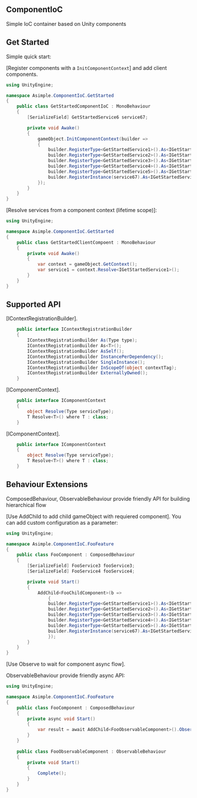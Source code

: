 ## ComponentIoC
Simple IoC container based on Unity components

## Get Started

Simple quick start:

[Register components with a `InitComponentContext`] and add client components.

```C#
using UnityEngine;

namespace Asimple.ComponentIoC.GetStarted
{
    public class GetStartedComponentIoC : MonoBehaviour
    {
        [SerializeField] GetStartedService6 service67;

        private void Awake()
        {
            gameObject.InitComponentContext(builder =>
            {
                builder.RegisterType<GetStartedService1>().As<IGetStartedService1>().AsSelf();
                builder.RegisterType<GetStartedService2>().As<IGetStartedService2>().AsSelf().InstancePerDependency();
                builder.RegisterType<GetStartedService3>().As<IGetStartedService3>().AsSelf().SingleInstance();
                builder.RegisterType<GetStartedService4>().As<IGetStartedService4>().InScopeOf(typeof(GetStartedComponentIoC));
                builder.RegisterType<GetStartedService5>().As<IGetStartedService5>().InScopeOf(typeof(GetStartedComponentIoC)).ExternallyOwned();
                builder.RegisterInstance(service67).As<IGetStartedService6>().As<IGetStartedService7>();
            });
        }
    }
}
```

[Resolve services from a component context (lifetime scope)]:

```C#
using UnityEngine;

namespace Asimple.ComponentIoC.GetStarted
{
    public class GetStartedClientCompoent : MonoBehaviour
    {
        private void Awake()
        {
            var context = gameObject.GetContext();
            var service1 = context.Resolve<IGetStartedService1>();
        }
    }
}
```

## Supported API

[IContextRegistrationBuilder].

```C#
    public interface IContextRegistrationBuilder
    {
        IContextRegistrationBuilder As(Type type);
        IContextRegistrationBuilder As<T>();
        IContextRegistrationBuilder AsSelf();
        IContextRegistrationBuilder InstancePerDependency();
        IContextRegistrationBuilder SingleInstance();
        IContextRegistrationBuilder InScopeOf(object contextTag);
        IContextRegistrationBuilder ExternallyOwned();
    }
```

[IComponentContext].

```C#
    public interface IComponentContext
    {
        object Resolve(Type serviceType);
        T Resolve<T>() where T : class;
    }
```

[IComponentContext].

```C#
    public interface IComponentContext
    {
        object Resolve(Type serviceType);
        T Resolve<T>() where T : class;
    }
```

## Behaviour Extensions

ComposedBehaviour, ObservableBehaviour provide friendly API for building hierarchical flow

[Use AddChild to add child gameObject with requiered component]. You can add custom configuration as a parameter:

```C#
using UnityEngine;

namespace Asimple.ComponentIoC.FooFeature
{
    public class FooComponent : ComposedBehaviour
    {
        [SerializeField] FooService3 fooService3;
        [SerializeField] FooService4 fooService4;

        private void Start()
        {
            AddChild<FooChildComponent>(b =>
                {
                builder.RegisterType<GetStartedService1>().As<IGetStartedService1>().AsSelf();
                builder.RegisterType<GetStartedService2>().As<IGetStartedService2>().AsSelf().InstancePerDependency();
                builder.RegisterType<GetStartedService3>().As<IGetStartedService3>().AsSelf().SingleInstance();
                builder.RegisterType<GetStartedService4>().As<IGetStartedService4>().InScopeOf(typeof(GetStartedComponentIoC));
                builder.RegisterType<GetStartedService5>().As<IGetStartedService5>().InScopeOf(typeof(GetStartedComponentIoC)).ExternallyOwned();
                builder.RegisterInstance(service67).As<IGetStartedService6>().As<IGetStartedService7>();
                });
        }
    }
}
```

[Use Observe to wait for component async flow].

ObservableBehaviour provide friendly async API:

```C#
using UnityEngine;

namespace Asimple.ComponentIoC.FooFeature
{
    public class FooComponent : ComposedBehaviour
    {
        private async void Start()
        {
            var result = await AddChild<FooObservableComponent>().Observe();
        }
    }
	
	public class FooObservableComponent : ObservableBehaviour
    {
        private void Start()
        {
            Complete();
        }
    }
}
```